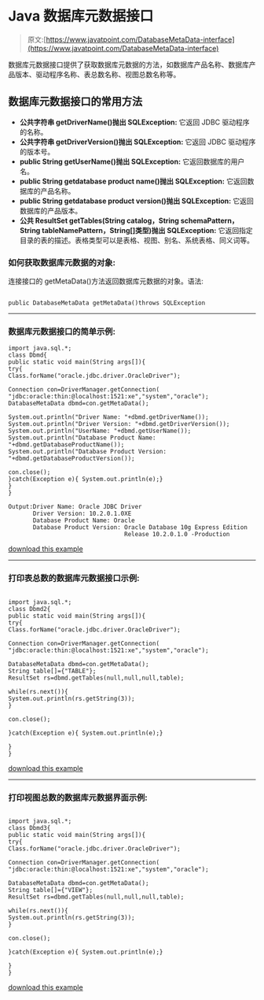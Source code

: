 # Java 数据库元数据接口

> 原文:[https://www.javatpoint.com/DatabaseMetaData-interface](https://www.javatpoint.com/DatabaseMetaData-interface)

数据库元数据接口提供了获取数据库元数据的方法，如数据库产品名称、数据库产品版本、驱动程序名称、表总数名称、视图总数名称等。

## 数据库元数据接口的常用方法

*   **公共字符串 getDriverName()抛出 SQLException:** 它返回 JDBC 驱动程序的名称。
*   **公共字符串 getDriverVersion()抛出 SQLException:** 它返回 JDBC 驱动程序的版本号。
*   **public String getUserName()抛出 SQLException:** 它返回数据库的用户名。
*   **public String getdatabase product name()抛出 SQLException:** 它返回数据库的产品名称。
*   **public String getdatabase product version()抛出 SQLException:** 它返回数据库的产品版本。
*   **公共 ResultSet getTables(String catalog，String schemaPattern，String tableNamePattern，String[]类型)抛出 SQLException:** 它返回指定目录的表的描述。表格类型可以是表格、视图、别名、系统表格、同义词等。

### 如何获取数据库元数据的对象:

连接接口的 getMetaData()方法返回数据库元数据的对象。语法:

```

public DatabaseMetaData getMetaData()throws SQLException

```

* * *

### 数据库元数据接口的简单示例:

```
import java.sql.*;
class Dbmd{
public static void main(String args[]){
try{
Class.forName("oracle.jdbc.driver.OracleDriver");

Connection con=DriverManager.getConnection(
"jdbc:oracle:thin:@localhost:1521:xe","system","oracle");
DatabaseMetaData dbmd=con.getMetaData();

System.out.println("Driver Name: "+dbmd.getDriverName());
System.out.println("Driver Version: "+dbmd.getDriverVersion());
System.out.println("UserName: "+dbmd.getUserName());
System.out.println("Database Product Name: "+dbmd.getDatabaseProductName());
System.out.println("Database Product Version: "+dbmd.getDatabaseProductVersion());

con.close();
}catch(Exception e){ System.out.println(e);}
}
}

```

```
Output:Driver Name: Oracle JDBC Driver
       Driver Version: 10.2.0.1.0XE
       Database Product Name: Oracle
       Database Product Version: Oracle Database 10g Express Edition
                                 Release 10.2.0.1.0 -Production

```

[download this example](https://static.javatpoint.com/src/jdbc/Dbmd.java)

* * *

### 打印表总数的数据库元数据接口示例:

```

import java.sql.*;
class Dbmd2{
public static void main(String args[]){
try{
Class.forName("oracle.jdbc.driver.OracleDriver");

Connection con=DriverManager.getConnection(
"jdbc:oracle:thin:@localhost:1521:xe","system","oracle");

DatabaseMetaData dbmd=con.getMetaData();
String table[]={"TABLE"};
ResultSet rs=dbmd.getTables(null,null,null,table);

while(rs.next()){
System.out.println(rs.getString(3));
}

con.close();

}catch(Exception e){ System.out.println(e);}

}
}

```

[download this example](https://static.javatpoint.com/src/jdbc/Dbmd2.java)

* * *

### 打印视图总数的数据库元数据界面示例:

```

import java.sql.*;
class Dbmd3{
public static void main(String args[]){
try{
Class.forName("oracle.jdbc.driver.OracleDriver");

Connection con=DriverManager.getConnection(
"jdbc:oracle:thin:@localhost:1521:xe","system","oracle");

DatabaseMetaData dbmd=con.getMetaData();
String table[]={"VIEW"};
ResultSet rs=dbmd.getTables(null,null,null,table);

while(rs.next()){
System.out.println(rs.getString(3));
}

con.close();

}catch(Exception e){ System.out.println(e);}

}
}

```

[download this example](https://static.javatpoint.com/src/jdbc/Dbmd3.java)